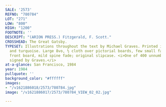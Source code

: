 ```yaml
---
SALE: '2573'
REFNO: "780784"
LOT: "271"
LOW: "800"
HIGH: "1200"
FOOTNOTE: ''
DESCRIPT: "(ARION PRESS.) Fitzgerald, F. Scott."
CROSSHEAD: The Great Gatsby.
TYPESET: Illustrations throughout the text by Michael Graves. Printed in black, red,
  and turquoise. Large 8vo, ½ cloth over pictorial boards, few small faint spots to
  front board, mild spine fade; original slipcase. <i>One of 400 unnumbered copies
  signed by Graves.</i>
at-a-glance: San Francisco, 1984
year: 1984
pullquote: ''
background_color: "#ffffff"
images:
- "/v1621886018/2573/780784.jpg"
image: "/v1621886017/2573/780784_VIEW_02_02.jpg"

---
```

